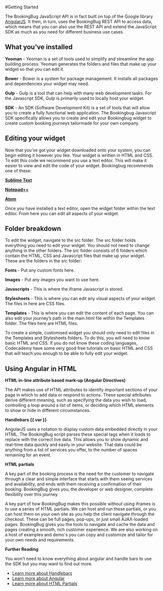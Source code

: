 #Getting Started

The BookingBug JavaScript API is in fact built on top of the Google library [AngularJS](https://angularjs.org/).
It then, in turn, uses the BookingBug REST API to access data, which means that you can also use the REST API and extend the JavaScript SDK as much as you need for different business use cases.

## What you've installed

**Yeoman** - Yeoman is a set of tools used to simplify and streamline the app building process. Yeoman generates the folders and files that make up your widget so that you can edit it.

**Bower** - Bower is a system for package management. It installs all packages and dependencies your widget may need.

**Gulp** - Gulp is a tool that can help with many web development tasks. For the Javascript SDK, Gulp is primarily used to locally host your widget.

**SDK** - An SDK (Software Development Kit) is a set of tools that will allow you to create a fully functional web application. The Bookingbug Javascript SDK specifically allows you to create and edit your Bookingbug widget to create custom booking journeys tailormade for your own company.

## Editing your widget

Now that you’ve got your widget downloaded onto your system, you can begin editing it however you like. Your widget is written in HTML and CSS. To edit this code we recommend you use a text editor. This will make it easier to view and edit the code of your widget. Bookingbug recommends one of these:

**[Sublime Text](https://www.sublimetext.com/)**

**[Notepad++](https://notepad-plus-plus.org/)**

**[Atom](https://atom.io/)**

Once you have installed a text editor, open the widget folder within the text editor. From here you can edit all aspects of your widget.

## Folder breakdown

To edit the widget, navigate to the src folder. The src folder holds everything you need to edit your widget. You should not need to change anything in the other folders. The src folder consists of 6 folders which contain the HTML, CSS and Javascript files that make up your widget. These are the folders in the src folder:

**Fonts** - Put any custom fonts here.

**Images** - Put any images you want to use here.

**Javascripts** - This is where the iframe Javascript is stored.

**Stylesheets** - This is where you can edit any visual aspects of your widget. The files in here are CSS files.

**Templates** - This is where you can edit the content of each page. You can also edit your journey’s path in the main.html file within the Templates folder. The files here are HTML files.

To create a simple, customised widget you should only need to edit files in the Templates and Stylesheets folders. To do this, you will need to know basic HTML and CSS. If you do not know these coding languages, Codecademy have some very good free tutorials on basic HTML and CSS that will teach you enough to be able to fully edit your widget.

## Using Angular in HTML

**HTML in-line attribute based mark-up (Angular Directives)**

The API makes use of HTML attributes to identify important sections of your page in which to add data or respond to actions. These special attributes derive different meaning, such as specifying the data you wish to load, controlling a loop around a list of items, or deciding which HTML elements to show or hide in different circumstances.

**Handlebars {{ var }}**

AngularJS uses a notation to display custom data embedded directly in your HTML. The BookingBug script parses these special tags when it loads to replace with the correct live data. This allows you to show dynamic and real-time data quickly and easily in your website. That data could be anything from a list of services you offer, to the number of spaces remaining for an event.

**HTML partials**

A key part of the booking process is the need for the customer to navigate through a clear and simple interface that starts with them seeing services and availability, and ends with them receiving a confirmation of their booking. BookingBug gives you, the developer or web designer, complete flexibility over this journey.

A key part of how BookingBug makes this possible without using iframes is to use a series of HTML partials. We can host and run these partials, or you can host them on your own site as you help the client navigate through the checkout. These can be full pages, pop-ups, or just small AJAX-loaded pages. BookingBug gives you the tools to navigate and cache the data and pages creating a smooth, rich customer experience. We are also working on a host of examples and demo's you can copy and customize and tailor for your own needs and requirements.

**Further Reading**

You won't need to know everything about angular and handle bars to use the SDK but you may want to find out more.

- [Learn more about Handlebars](http://code.tutsplus.com/tutorials/an-introduction-to-handlebars--net-27761)
- [Learn more about Angular](https://www.codecademy.com/learn/learn-angularjs)
- [Learn more about HTML Partials](http://handlebarsjs.com/partials.html)

